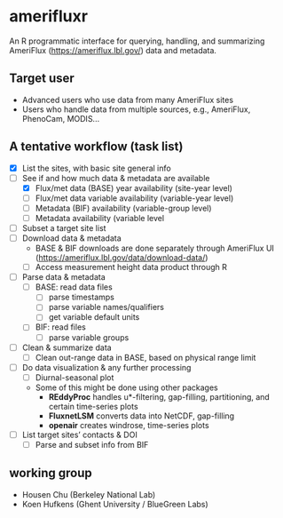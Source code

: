# amerifluxr
An R programmatic interface for querying, handling, and summarizing AmeriFlux (https://ameriflux.lbl.gov/) data and metadata.  

## Target user
- Advanced users who use data from many AmeriFlux sites
- Users who handle data from multiple sources, e.g., AmeriFlux, PhenoCam, MODIS...

## A tentative workflow (task list)
- [x] List the sites, with basic site general info     
- [ ] See if and how much data & metadata are available
  - [x] Flux/met data (BASE) year availability (site-year level)
  - [ ] Flux/met data variable availability (variable-year level)
  - [ ] Metadata (BIF) availability (variable-group level)
  - [ ] Metadata availability (variable level 
- [ ] Subset a target site list
- [ ] Download data & metadata
  - BASE & BIF downloads are done separately through AmeriFlux UI (https://ameriflux.lbl.gov/data/download-data/)
  - [ ] Access measurement height data product through R
- [ ] Parse data & metadata
  - [ ] BASE: read data files
    - [ ] parse timestamps
    - [ ] parse variable names/qualifiers 
    - [ ] get variable default units
  - [ ] BIF: read files
    - [ ] parse variable groups 
- [ ] Clean & summarize data
  - [ ] Clean out-range data in BASE, based on physical range limit
- [ ] Do data visualization & any further processing 
  - [ ] Diurnal-seasonal plot
  - Some of this might be done using other packages
    - **REddyProc** handles u*-filtering, gap-filling, partitioning, and certain time-series plots 
    - **FluxnetLSM** converts data into NetCDF, gap-filling
    - **openair** creates windrose, time-series plots
- [ ] List target sites’ contacts & DOI
  - [ ] Parse and subset info from BIF

## working group
- Housen Chu (Berkeley National Lab)
- Koen Hufkens (Ghent University / BlueGreen Labs)
